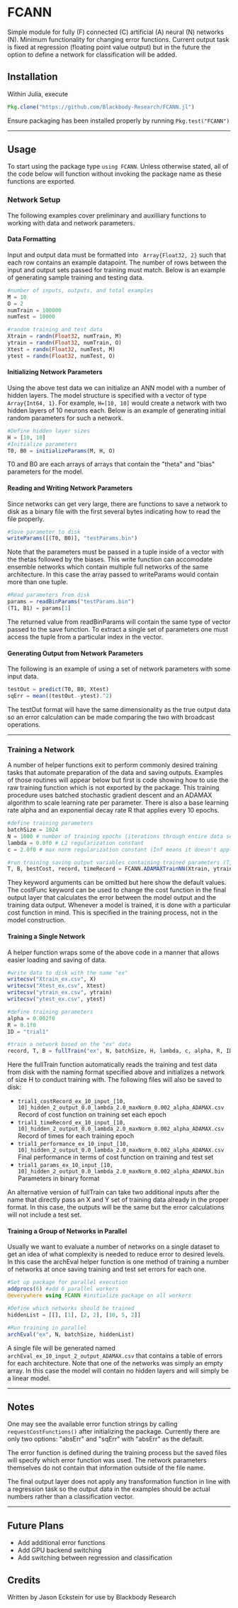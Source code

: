 # FCANN

Simple module for fully (F) connected (C) artificial (A) neural (N) networks (N).  Minimum functionality for changing error functions.  Current output task is fixed at regression (floating point value output) but in the future the option to define a network for classification will be added.

## Installation

Within Julia, execute

```julia
Pkg.clone("https://github.com/Blackbody-Research/FCANN.jl")
```

Ensure packaging has been installed properly by running ```Pkg.test("FCANN")``` 

----

## Usage

To start using the package type ```using FCANN```.  Unless otherwise stated, all of the code below will function without invoking the package name as these functions are exported.

### Network Setup

The following examples cover preliminary and auxilliary functions to working with data and network parameters.

#### Data Formatting

Input and output data must be formatted into ``` Array{Float32, 2}``` such that each row contains an example datapoint.  The number of rows between the input and output sets passed for training must match.  Below is an example of generating sample training and testing data.

```julia
#number of inputs, outputs, and total examples
M = 10
O = 2
numTrain = 100000
numTest = 10000

#random training and test data
Xtrain = randn(Float32, numTrain, M)
ytrain = randn(Float32, numTrain, O)
Xtest = randn(Float32, numTest, M)
ytest = randn(Float32, numTest, O)
```

#### Initializing Network Parameters

Using the above test data we can initialize an ANN model with a number of hidden layers.  The model structure is specified with a vector of type ```Array{Int64, 1}```. For example, ```H=[10, 10]``` would create a network with two hidden layers of 10 neurons each.  Below is an example of generating initial random parameters for such a network.

``` julia
#Define hidden layer sizes
H = [10, 10]
#Initialize parameters
T0, B0 = initializeParams(M, H, O)
```

T0 and B0 are each arrays of arrays that contain the "theta" and "bias" parameters for the model.

#### Reading and Writing Network Parameters

Since networks can get very large, there are functions to save a network to disk as a binary file with the first several bytes indicating how to read the file properly.  

```julia
#Save parameter to disk
writeParams([(T0, B0)], "testParams.bin")
```

Note that the parameters must be passed in a tuple inside of a vector with the thetas followed by the biases.  This write function can accomodate ensemble networks which contain multiple full networks of the same architecture.  In this case the array passed to writeParams would contain more than one tuple.

```julia
#Read parameters from disk
params = readBinParams("testParams.bin")
(T1, B1) = params[1]
```

The returned value from readBinParams will contain the same type of vector passed to the save function.  To extract a single set of parameters one must access the tuple from a particular index in the vector.

#### Generating Output from Network Parameters

The following is an example of using a set of network parameters with some input data. 

```julia
testOut = predict(T0, B0, Xtest)
sqErr = mean((testOut.-ytest).^2)
```

The testOut format will have the same dimensionality as the true output data so an error calculation can be made comparing the two with broadcast operations.  

----

### Training a Network

A number of helper functions exit to perform commonly desired training tasks that automate preparation of the data and saving outputs.  Examples of those routines will appear below but first is code showing how to use the raw training function which is not exported by the package.  This training procedure uses batched stochastic gradient descent and an ADAMAX algorithm to scale learning rate per parameter.  There is also a base learning rate alpha and an exponential decay rate R that applies every 10 epochs. 

```julia
#define training parameters
batchSize = 1024
N = 1000 # number of training epochs (iterations through entire data set)
lambda = 0.0f0 # L2 regularization constant
c = 2.0f0 # max norm regularization constant (Inf means it doesn't apply)

#run training saving output variables containing trained parameters (T, B), the lowest cost achieved on the training set, a record of costs per epoch, and a record of timestamps each epoch
T, B, bestCost, record, timeRecord = FCANN.ADAMAXTrainNN(Xtrain, ytrain, batchSize, T0, B0, N, M, H, lambda, c; alpha=0.002f0, R = 0.1f0, printProgress = false, dropout = 0.0f0, costFunc = "absErr")
```

They keyword arguments can be omitted but here show the default values.  The costFunc keyword can be used to change the cost function in the final output layer that calculates the error between the model output and the training data output.  Whenever a model is trained, it is done with a particular cost function in mind.  This is specified in the training process, not in the model construction.

#### Training a Single Network

A helper function wraps some of the above code in a manner that allows easier loading and saving of data.  

``` julia
#write data to disk with the name "ex"
writecsv("Xtrain_ex.csv", X)
writecsv("Xtest_ex.csv", Xtest)
writecsv("ytrain_ex.csv", ytrain)
writecsv("ytest_ex.csv", ytest)

#define training parameters
alpha = 0.002f0
R = 0.1f0
ID = "trial1"

#train a network based on the "ex" data
record, T, B = fullTrain("ex", N, batchSize, H, lambda, c, alpha, R, ID)
```

Here the fullTrain function automatically reads the training and test data from disk with the naming format specified above and initializes a network of size H to conduct training with.  The following files will also be saved to disk:

- ```trial1_costRecord_ex_10_input_[10, 10]_hidden_2_output_0.0_lambda_2.0_maxNorm_0.002_alpha_ADAMAX.csv```  Record of cost function on training set each epoch
- ```trial1_timeRecord_ex_10_input_[10, 10]_hidden_2_output_0.0_lambda_2.0_maxNorm_0.002_alpha_ADAMAX.csv``` Record of times for each training epoch
- ```trial1_performance_ex_10_input_[10, 10]_hidden_2_output_0.0_lambda_2.0_maxNorm_0.002_alpha_ADAMAX.csv``` Final performance in terms of cost function on training and test set
- ```trial1_params_ex_10_input_[10, 10]_hidden_2_output_0.0_lambda_2.0_maxNorm_0.002_alpha_ADAMAX.bin```  Parameters in binary format

An alternative version of fullTrain can take two additional inputs after the name that directly pass an X and Y set of training data already in the proper format.  In this case, the outputs will be the same but the error calculations will not include a test set.

#### Training a Group of Networks in Parallel

Usually we want to evaluate a number of networks on a single dataset to get an idea of what complexity is needed to reduce error to desired levels.  In this case the archEval helper function is one method of training a number of networks at once saving training and test set errors for each one.

```julia
#Set up package for parallel execution
addprocs(6) #add 6 parallel workers
@everywhere using FCANN #initialize package on all workers

#Define which networks should be trained
hiddenList = [[], [1], [2, 2], [10, 5, 2]]

#Run training in parallel
archEval("ex", N, batchSize, hiddenList)
```

A single file will be generated named ```archEval_ex_10_input_2_output_ADAMAX.csv``` that contains a table of errors for each architecture.  Note that one of the networks was simply an empty array.  In this case the model will contain no hidden layers and will simply be a linear model.

----

## Notes

One may see the available error function strings by calling ```requestCostFunctions()``` after initializing the package.  Currently there are only two options: "absErr" and "sqErr" with "absErr" as the default.

The error function is defined during the training process but the saved files will specify which error function was used.  The network parameters themselves do not contain that information outside of the file name.  

The final output layer does not apply any transformation function in line with a regression task so the output data in the examples should be actual numbers rather than a classification vector.

----

## Future Plans

- Add additional error functions
- Add GPU backend switching
- Add switching between regression and classification

## Credits

Written by Jason Eckstein for use by Blackbody Research